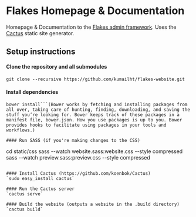 # Flakes Homepage & Documentation
Homepage & Documentation to the [Flakes admin framework](https://github.com/kumailht/flakes/). Uses the [Cactus](https://github.com/koenbok/Cactus) static site generator. 

## Setup instructions

#### Clone the repository and all submodules
`git clone --recursive https://github.com/kumailht/flakes-website.git`

#### Install dependencies
```cd static
bower install```(Bower works by fetching and installing packages from all over, taking care of hunting, finding, downloading, and saving the stuff you’re looking for. Bower keeps track of these packages in a manifest file, bower.json. How you use packages is up to you. Bower provides hooks to facilitate using packages in your tools and workflows.)

#### Run SASS (if you're making changes to the CSS)
```
cd static/css
sass --watch website.sass:website.css --style compressed
sass --watch preview.sass:preview.css --style compressed
```

#### Install Cactus (https://github.com/koenbok/Cactus)
`sudo easy_install cactus`

#### Run the Cactus server
`cactus serve`

#### Build the website (outputs a website in the .build directory)
`cactus build`
